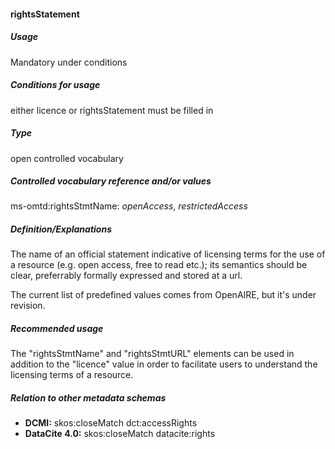 #### rightsStatement
##### Usage
Mandatory under conditions
##### Conditions for usage
either licence or rightsStatement must be filled in
##### Type
open controlled vocabulary
##### Controlled vocabulary reference and/or values
ms-omtd:rightsStmtName: _openAccess_, _restrictedAccess_
##### Definition/Explanations
The name of an official statement indicative of licensing terms for the use of a resource (e.g. open access, free to read etc.); its semantics should be clear, preferrably formally expressed and stored at a url.

The current list of predefined values comes from OpenAIRE, but it's under revision.
##### Recommended usage
The "rightsStmtName" and "rightsStmtURL" elements can be used in addition to the "licence" value in order to facilitate users to understand the licensing terms of a resource.
##### Relation to other metadata schemas
* **DCMI:** skos:closeMatch dct:accessRights
* **DataCite 4.0:** skos:closeMatch datacite:rights
